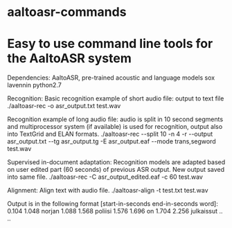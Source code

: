 # aaltoasr-commands
Easy to use command line tools for the AaltoASR system
==================================

Dependencies:
AaltoASR, pre-trained acoustic and language models
sox
lavennin
python2.7


Recognition:
Basic recognition example of short audio file: output to text file
./aaltoasr-rec -o asr_output.txt test.wav

Recognition example of long audio file: audio is split in 10 second segments and multiprocessor system (if available) is used for recognition, output also into TextGrid and ELAN formats. 
./aaltoasr-rec --split 10 -n 4 -r --output asr_output.txt --tg asr_output.tg -E asr_output.eaf --mode trans,segword test.wav

Supervised in-document adaptation:
Recognition models are adapted based on user edited part (60 seconds) of previous ASR output. New output saved into same file.
./aaltoasr-rec -C asr_output_edited.eaf -c 60 test.wav

Alignment:
Align text with audio file.
./aaltoasr-align -t test.txt test.wav

Output is in the following format [start-in-seconds end-in-seconds word]:
0.104 1.048 norjan
1.088 1.568 poliisi
1.576 1.696 on
1.704 2.256 julkaissut
..
..
